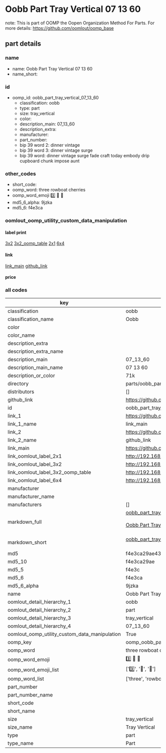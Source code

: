 # Oobb Part Tray Vertical 07 13 60  

note: This is part of OOMP the Oopen Organization Method For Parts. For more details: https://github.com/oomlout/oomp_base

##  part details





### name
* name: Oobb Part Tray Vertical 07 13 60
* name_short: 
### id
* oomp_id: oobb_part_tray_vertical_07_13_60
  * classification: oobb
  * type: part
  * size: tray_vertical
  * color: 
  * description_main: 07_13_60
  * description_extra: 
  * manufacturer: 
  * part_number: 
  * bip 39 word 2: dinner vintage
  * bip 39 word 3: dinner vintage surge
  * bip 39 word: dinner vintage surge fade craft today embody drip cupboard chunk impose aunt

### other_codes
* short_code: 
* oomp_word: three rowboat cherries
* oomp_word_emoji :three: :rowboat: :cherries:
* md5_6_alpha: 9jzka
* md5_6: f4e3ca






### oomlout_oomp_utility_custom_data_manipulation
#### label print
[3x2](http://192.168.1.245:1112/?label=oomp%209jzka)
[3x2_oomp_table](http://192.168.1.107:1112/?label=oomp%209jzka)
[2x1](http://192.168.1.242:1112/?label=oomp%209jzka)
[6x4](http://192.168.1.55:1112/?label=oomp%209jzka)    

#### link

[link_main](https://github.com/oomlout/oomlout_oomp_current_version_messy/tree/main/parts/oobb_part_tray_vertical_07_13_60) [github_link](https://github.com/oomlout/oomlout_oomp_part_src/tree/main/parts/oobb_part_tray_vertical_07_13_60)                             

#### price







### all codes 
| key | value |  
| --- | --- |  
| classification | oobb |  
| classification_name | Oobb |  
| color |  |  
| color_name |  |  
| description_extra |  |  
| description_extra_name |  |  
| description_main | 07_13_60 |  
| description_main_name | 07 13 60 |  
| description_or_color | 71k |  
| directory | parts/oobb_part_tray_vertical_07_13_60 |  
| distributors | [] |  
| github_link | https://github.com/oomlout/oomlout_oomp_part_src/tree/main/parts/oobb_part_tray_vertical_07_13_60 |  
| id | oobb_part_tray_vertical_07_13_60 |  
| link_1 | https://github.com/oomlout/oomlout_oomp_current_version_messy/tree/main/parts/oobb_part_tray_vertical_07_13_60 |  
| link_1_name | link_main |  
| link_2 | https://github.com/oomlout/oomlout_oomp_part_src/tree/main/parts/oobb_part_tray_vertical_07_13_60 |  
| link_2_name | github_link |  
| link_main | https://github.com/oomlout/oomlout_oomp_current_version_messy/tree/main/parts/oobb_part_tray_vertical_07_13_60 |  
| link_oomlout_label_2x1 | http://192.168.1.242:1112/?label=oomp%209jzka |  
| link_oomlout_label_3x2 | http://192.168.1.245:1112/?label=oomp%209jzka |  
| link_oomlout_label_3x2_oomp_table | http://192.168.1.107:1112/?label=oomp%209jzka |  
| link_oomlout_label_6x4 | http://192.168.1.55:1112/?label=oomp%209jzka |  
| manufacturer |  |  
| manufacturer_name |  |  
| manufacturers | [] |  
| markdown_full | [oobb_part_tray_vertical_07_13_60](https://github.com/oomlout/oomlout_oomp_current_version_messy/tree/main/parts/oobb_part_tray_vertical_07_13_60)<br>[](https://github.com/oomlout/oomlout_oomp_current_version_messy/tree/main/parts/oobb_part_tray_vertical_07_13_60)<br>[Oobb Part Tray Vertical 07 13 60](https://github.com/oomlout/oomlout_oomp_current_version_messy/tree/main/parts/oobb_part_tray_vertical_07_13_60)<br><br> |  
| markdown_short | [oobb_part_tray_vertical_07_13_60](https://github.com/oomlout/oomlout_oomp_current_version_messy/tree/main/parts/oobb_part_tray_vertical_07_13_60)<br><br> |  
| md5 | f4e3ca29ae43290f8d19051db4bd09f2 |  
| md5_10 | f4e3ca29ae |  
| md5_5 | f4e3c |  
| md5_6 | f4e3ca |  
| md5_6_alpha | 9jzka |  
| name | Oobb Part Tray Vertical 07 13 60 |  
| oomlout_detail_hierarchy_1 | oobb |  
| oomlout_detail_hierarchy_2 | part |  
| oomlout_detail_hierarchy_3 | tray_vertical |  
| oomlout_detail_hierarchy_4 | 07_13_60 |  
| oomlout_oomp_utility_custom_data_manipulation | True |  
| oomp_key | oomp_oobb_part_tray_vertical_07_13_60 |  
| oomp_word | three rowboat cherries |  
| oomp_word_emoji | :three: :rowboat: :cherries: |  
| oomp_word_emoji_list | [':three:', ':rowboat:', ':cherries:'] |  
| oomp_word_list | ['three', 'rowboat', 'cherries'] |  
| part_number |  |  
| part_number_name |  |  
| short_code |  |  
| short_name |  |  
| size | tray_vertical |  
| size_name | Tray Vertical |  
| type | part |  
| type_name | Part |  
